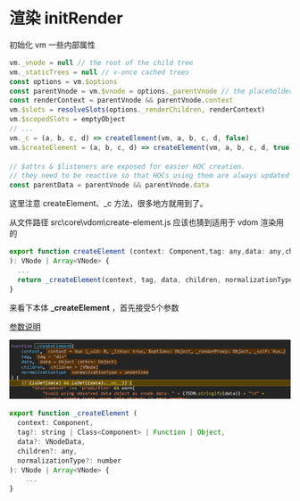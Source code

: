 <!-- vue_learn--init初始化 渲染 -->

# 渲染 initRender
初始化 vm 一些内部属性
````js
vm._vnode = null // the root of the child tree
vm._staticTrees = null // v-once cached trees
const options = vm.$options
const parentVnode = vm.$vnode = options._parentVnode // the placeholder node in parent tree
const renderContext = parentVnode && parentVnode.context
vm.$slots = resolveSlots(options._renderChildren, renderContext)
vm.$scopedSlots = emptyObject
// ...
vm._c = (a, b, c, d) => createElement(vm, a, b, c, d, false)
vm.$createElement = (a, b, c, d) => createElement(vm, a, b, c, d, true)

// $attrs & $listeners are exposed for easier HOC creation.
// they need to be reactive so that HOCs using them are always updated
const parentData = parentVnode && parentVnode.data
````
这里注意 createElement、_c 方法，很多地方就用到了。

从文件路径 src\core\vdom\create-element.js 应该也猜到适用于 vdom 渲染用的
````js
export function createElement (context: Component,tag: any,data: any,children: any,normalizationType: any,alwaysNormalize: boolean
): VNode | Array<VNode> {
  ...
  return _createElement(context, tag, data, children, normalizationType)
}
````

来看下本体 **_createElement** ，首先接受5个参数

[参数说明](https://cn.vuejs.org/v2/guide/render-function.html#createElement-%E5%8F%82%E6%95%B0)

![举个例子](https://github.com/eminoda/myBlog/blob/master/read_note/vue_learn/imgs/createElement.png?raw=true)
````js
export function _createElement (
  context: Component,
  tag?: string | Class<Component> | Function | Object,
  data?: VNodeData,
  children?: any,
  normalizationType?: number
): VNode | Array<VNode> {
    ...
}
````